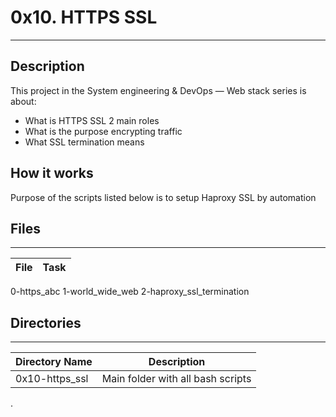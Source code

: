 # 0x10. HTTPS SSL
---
## Description

This project in the System engineering & DevOps ― Web stack series is about:
* What is HTTPS SSL 2 main roles
* What is the purpose encrypting traffic
* What SSL termination means

## How it works
Purpose of the scripts listed below is to setup Haproxy SSL by automation

## Files
---
File|Task
---|---
0-https_abc
1-world_wide_web
2-haproxy_ssl_termination

## Directories
---
Directory Name | Description
---|---
0x10-https_ssl | Main folder with all bash scripts


.